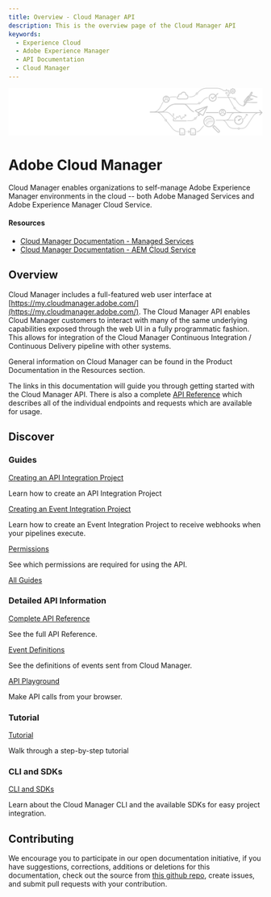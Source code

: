 ```yaml
---
title: Overview - Cloud Manager API
description: This is the overview page of the Cloud Manager API
keywords:
  - Experience Cloud
  - Adobe Experience Manager
  - API Documentation
  - Cloud Manager
---
```


<Hero slots="image, heading, text"/> 

![Hero image](img/pipeline-illustration.png)

# Adobe Cloud Manager

Cloud Manager enables organizations to self-manage Adobe Experience Manager environments in the cloud -- both Adobe Managed Services and Adobe Experience Manager Cloud Service.

<Resources slots="heading, links"/>

#### Resources

* [Cloud Manager Documentation - Managed Services](https://www.adobe.com/go/aem_cloud_mgr_userguide_en)
* [Cloud Manager Documentation - AEM Cloud Service](https://www.adobe.com/go/aem_cloud_mgr_userguide_en)

## Overview

Cloud Manager includes a full-featured web user interface at [https://my.cloudmanager.adobe.com/](https://my.cloudmanager.adobe.com/). The Cloud Manager API enables Cloud Manager customers to interact with many of the same underlying capabilities exposed through the web UI in a fully programmatic fashion. This allows for integration of the Cloud Manager Continuous Integration / Continuous Delivery pipeline with other systems.

General information on Cloud Manager can be found in the Product Documentation in the Resources section.

The links in this documentation will guide you through getting started with the Cloud Manager API. There is also a complete [API Reference](reference/api/) which describes all of the individual endpoints and requests which are available for usage.

## Discover 

<DiscoverBlock slots="heading, link, text"/>

### Guides

[Creating an API Integration Project](guides/getting-started/create-api-integration/) 
     
Learn how to create an API Integration Project

<DiscoverBlock slots="link, text"/>

[Creating an Event Integration Project](guides/getting-started/create-event-integration/) 

Learn how to create an Event Integration Project to receive webhooks when your pipelines execute.

<DiscoverBlock slots="link, text"/>

[Permissions](guides/getting-started/permissions/)

See which permissions are required for using the API.

<DiscoverBlock slots="link"/>

[All Guides](guides/)

<DiscoverBlock slots="heading, link, text"/>

### Detailed API Information

[Complete API Reference](reference/api/) 

See the full API Reference.

<DiscoverBlock slots="link, text"/>

[Event Definitions](reference/events/) 

See the definitions of events sent from Cloud Manager.

<DiscoverBlock slots="link, text"/>

[API Playground](reference/playground/) 

Make API calls from your browser.

<DiscoverBlock width="100%" slots="heading, link, text"/>

### Tutorial

[Tutorial](tutorial/) 

Walk through a step-by-step tutorial

<DiscoverBlock width="100%" slots="heading, link, text"/>

### CLI and SDKs

[CLI and SDKs](cli-and-sdks/) 

Learn about the Cloud Manager CLI and the available SDKs for easy project integration.

## Contributing 

We encourage you to participate in our open documentation initiative, if you have suggestions, corrections, additions or deletions for this documentation, check out the source from [this github repo](https://github.com/AdobeDocs/cloudmanager-api-docs), create issues, and submit pull requests with your contribution.